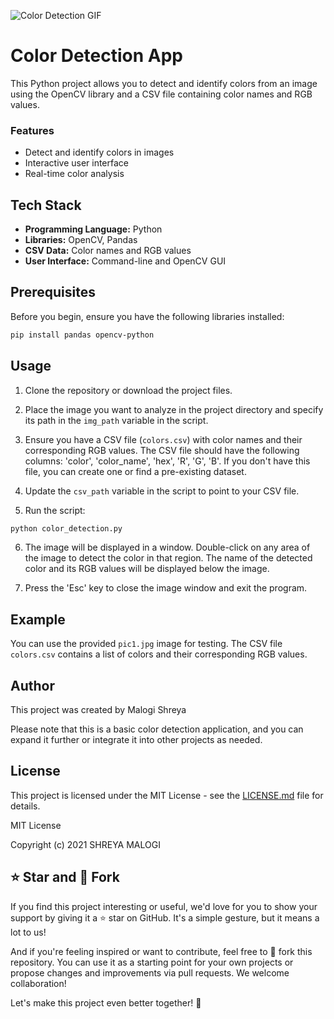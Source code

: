 


![Color Detection GIF](https://github.com/shreyamalogi/color-detector/blob/main/computer%20vision/Color%20detection/media/clrdetgif.gif)

# Color Detection App

This Python project allows you to detect and identify colors from an image using the OpenCV library and a CSV file containing color names and RGB values.


### Features

- Detect and identify colors in images
- Interactive user interface
- Real-time color analysis

## Tech Stack

- **Programming Language:** Python
- **Libraries:** OpenCV, Pandas
- **CSV Data:** Color names and RGB values
- **User Interface:** Command-line and OpenCV GUI


## Prerequisites

Before you begin, ensure you have the following libraries installed:

```bash
pip install pandas opencv-python
```

## Usage

1. Clone the repository or download the project files.

2. Place the image you want to analyze in the project directory and specify its path in the `img_path` variable in the script.

3. Ensure you have a CSV file (`colors.csv`) with color names and their corresponding RGB values. The CSV file should have the following columns: 'color', 'color_name', 'hex', 'R', 'G', 'B'. If you don't have this file, you can create one or find a pre-existing dataset.

4. Update the `csv_path` variable in the script to point to your CSV file.

5. Run the script:

```bash
python color_detection.py
```

6. The image will be displayed in a window. Double-click on any area of the image to detect the color in that region. The name of the detected color and its RGB values will be displayed below the image.

7. Press the 'Esc' key to close the image window and exit the program.

## Example

You can use the provided `pic1.jpg` image for testing. The CSV file `colors.csv` contains a list of colors and their corresponding RGB values.

## Author

This project was created by Malogi Shreya

Please note that this is a basic color detection application, and you can expand it further or integrate it into other projects as needed.

## License

This project is licensed under the MIT License - see the [LICENSE.md](LICENSE.md) file for details.

MIT License

Copyright (c) 2021 SHREYA MALOGI

## ⭐ Star and 🍴 Fork

If you find this project interesting or useful, we'd love for you to show your support by giving it a ⭐ star on GitHub. It's a simple gesture, but it means a lot to us!

And if you're feeling inspired or want to contribute, feel free to 🍴 fork this repository. You can use it as a starting point for your own projects or propose changes and improvements via pull requests. We welcome collaboration!

Let's make this project even better together! 🚀

